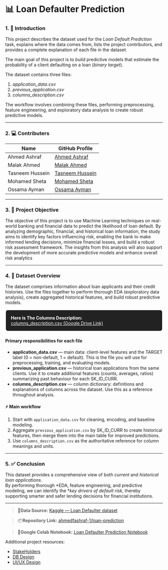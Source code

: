 # 📊 Loan Defaulter Prediction

### 1. 📖 Introduction  
This project describes the dataset used for the *Loan Default Prediction* task, explains where the data comes from, lists the project contributors, and provides a complete explanation of each file in the dataset.  

The main goal of this project is to build predictive models that estimate the probability of a client defaulting on a loan (*binary target*).  

The dataset contains three files:  
1. *application_data.csv*  
2. *previous_application.csv*  
3. *columns_description.csv*  

The workflow involves combining these files, performing preprocessing, feature engineering, and exploratory data analysis to create robust predictive models.  

---

### 2. 💻 Contributers

| Name            | GitHub Profile                                                   |
|-----------------|------------------------------------------------------------------|
| Ahmed Ashraf    | [Ahmed Ashraf](https://github.com/ahmedfashraf-1)                |
| Malak Ahmed     | [Malak Ahmed](https://github.com/Malak-A7med)                    |
| Tasneem Hussein | [Tasneem Hussein](https://github.com/tasneemhussein12)           |
| Mohamed Sheta   | [Mohamed Sheta](https://github.com/Mohamed-Sheta)                |
| Ossama Ayman    | [Ossama Ayman](https://github.com/Ossama-Ayman)                  |

---

### 3. 🎯 Project Objective

The objective of this project is to use Machine Learning techniques on real-world banking and financial data to predict the likelihood of loan default. By analyzing demographic, financial, and historical loan information, the study aims to identify key factors influencing risk, enabling the bank to make informed lending decisions, minimize financial losses, and build a robust risk assessment framework. The insights from this analysis will also support the development of more accurate predictive models and enhance overall risk analytics

---

### 4. 📂 Dataset Overview

The dataset comprises information about loan applicants and their credit histories. Use the files together to perform thorough EDA (exploratory data analysis), create aggregated historical features, and build robust predictive models.

<div style="border: 2px solid #fff; padding: 16px; border-radius: 8px; background: #222; color: #fff; margin-bottom: 1.5em;">
<b>Here is The Columns Description:</b><br>
<a href="https://drive.google.com/file/d/14OPssUiciOdcfhzXwMsviVBg1058gIbw/view?usp=sharing" style="color:#fff; text-decoration:underline;">columns_description.csv (Google Drive Link)</a>
</div>

#### Primary responsibilities for each file

- **application_data.csv** — main data: client-level features and the TARGET label (0 = non-default, 1 = default). This is the file you will use for preprocessing, training, and evaluating models.
- **previous_application.csv** — historical loan applications from the same clients. Use it to create additional features (counts, averages, ratios) summarizing past behaviour for each SK_ID_CURR.
- **columns_description.csv** — column dictionary: definitions and explanations of columns across the dataset. Use this as a reference throughout analysis.

#### ⚡ Main workflow

1. Start with `application_data.csv` for cleaning, encoding, and baseline modeling.
2. Aggregate `previous_application.csv` by SK_ID_CURR to create historical features, then merge them into the main table for improved predictions.
3. Use `columns_description.csv` as the authoritative reference for column meanings and units.

---

### 5. ✅ Conclusion  
This dataset provides a comprehensive view of both *current* and *historical loan applications*.  
By performing thorough *EDA, feature engineering, and predictive modeling, we can identify the **key drivers of default risk*, thereby supporting smarter and safer lending decisions for financial institutions.

---
>📂**Data Source:** [Kaggle — Loan Defaulter dataset](https://www.kaggle.com/datasets/gauravduttakiit/loan-defaulter)  

>📦**Repository Link:** [ahmedfashraf-1/loan-prediction](https://github.com/ahmedfashraf-1/loan-prediction)

>📑**Google Colab Notebook:** [Loan Defaulter Prediction Notebook](https://colab.research.google.com/drive/1J3TWn40xFEsxQjK0TKC7GnlnBjf_-Q7b)

Additional project resources:
- [StakeHolders](https://drive.google.com/file/d/1mKLo3_hhdgKwfJlFxeOfs9J7cFbrNFaK/view?usp=sharing)
- [DB Design](https://drive.google.com/file/d/1pzbFMJE-I6akEtJhfQ0BonX-JBt41HpV/view?usp=sharing)
- [UI/UX Design](https://shaper-dark-muse.lovable.app/)
